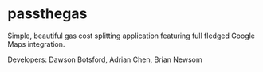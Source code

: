 passthegas
==========
Simple, beautiful gas cost splitting application featuring full fledged Google Maps integration.

Developers: Dawson Botsford, Adrian Chen, Brian Newsom

